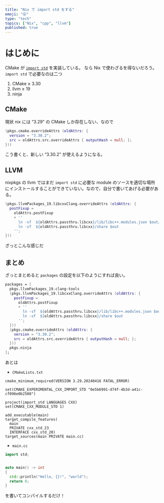 ```yaml
---
title: "Nix で import std をする"
emoji: "😜"
type: "tech"
topics: ["Nix", "cpp", "llvm"]
published: true
---
```


# はじめに

CMake が [`import std`](https://www.kitware.com/import-std-in-cmake-3-30/) を実装している。
なら Nix で使わざるを得ないだろう。
`import std` で必要なのは二つ

1. CMake ≥ 3.30
1. llvm ≥ 19
1. ninja

## CMake

現状 nix には “3.29” の CMake しか存在しない、なので

```nix
(pkgs.cmake.overrideAttrs (oldAttrs: {
  version = "3.30.2";
  src = oldAttrs.src.overrideAttrs { outputHash = null; };
}))
```

こう書くと、新しい “3.30.2” が使えるようになる。

## LLVM

nixpkgs の llvm ではまだ `import std` に必要な module のソースを適切な場所にインストールすることができていない。なので、自分で書いてあげる必要がある。

```nix
(pkgs.llvmPackages_19.libcxxClang.overrideAttrs (oldAttrs: {
  postFixup =
    oldAttrs.postFixup
    + ''
      ln -sf  ${oldAttrs.passthru.libcxx}/lib/libc++.modules.json $out/resource-root/libc++.modules.json
      ln -sf  ${oldAttrs.passthru.libcxx}/share $out
    '';
}))
```

ざっとこんな感じだ

## まとめ

ざっとまとめると `packages` の設定を以下のようにすれば良い。

```nix
packages = [
  pkgs.llvmPackages_19.clang-tools
  (pkgs.llvmPackages_19.libcxxClang.overrideAttrs (oldAttrs: {
    postFixup =
      oldAttrs.postFixup
      + ''
        ln -sf  ${oldAttrs.passthru.libcxx}/lib/libc++.modules.json $out/resource-root/libc++.modules.json
        ln -sf  ${oldAttrs.passthru.libcxx}/share $out
      '';
  }))
  (pkgs.cmake.overrideAttrs (oldAttrs: {
    version = "3.30.2";
    src = oldAttrs.src.overrideAttrs { outputHash = null; };
  }))
  pkgs.ninja
];
```

あとは

* `CMakeLists.txt`

```plain text
cmake_minimum_required(VERSION 3.29.20240416 FATAL_ERROR)

set(CMAKE_EXPERIMENTAL_CXX_IMPORT_STD "0e5b6991-d74f-4b3d-a41c-cf096e0b2508")

project(import_std LANGUAGES CXX)
set(CMAKE_CXX_MODULE_STD 1)

add_executable(main)
target_compile_features(
  main
  PRIVATE cxx_std_23
  INTERFACE cxx_std_20)
target_sources(main PRIVATE main.cc)
```

* `main.cc`

```cpp
import std;


auto main() -> int
{
  std::println("Hello, {}!", "world");
  return 0;
}
```

を書いてコンパイルするだけ！